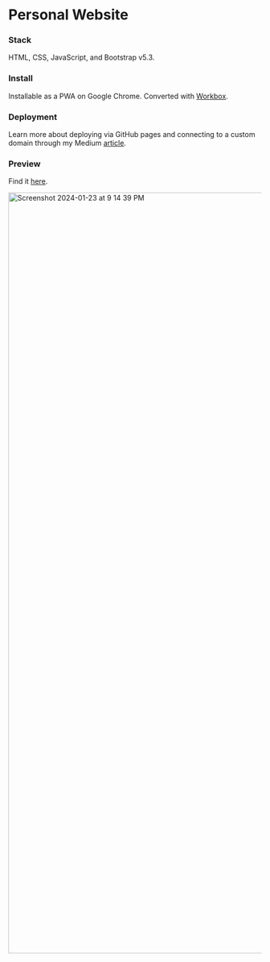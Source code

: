 # Personal Website

### Stack
HTML, CSS, JavaScript, and Bootstrap v5.3. 

### Install
Installable as a PWA on Google Chrome. Converted with [Workbox](https://developer.chrome.com/docs/workbox).

### Deployment
Learn more about deploying via GitHub pages and connecting to a custom domain through my Medium [article](https://medium.com/@tanyasonker/personal-website-101-for-developers-31fa6b0f500a).

### Preview
Find it [here](https://tanyasonker.com/).

<img width="1511" alt="Screenshot 2024-01-23 at 9 14 39 PM" src="https://github.com/tanya-sonker/tanya-sonker.github.io/assets/39142854/aa6a616f-8a92-4278-9d3a-d606b012d43c">
